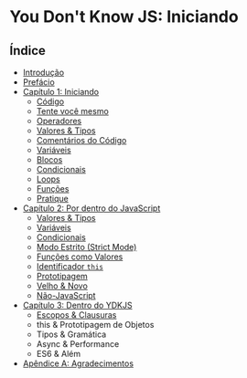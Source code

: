 # You Don't Know JS: Iniciando

## Índice

* [Introdução](https://github.com/wfrsilva/You-Dont-Know-JS/blob/portuguese-translation/up%20%26%20going/foreword.md)
* [Prefácio](https://github.com/wfrsilva/You-Dont-Know-JS/blob/portuguese-translation/preface.md)
* [Capítulo 1: Iniciando](https://github.com/wfrsilva/You-Dont-Know-JS/blob/portuguese-translation/up%20%26%20going/ch1.md)
	* [Código](https://github.com/wfrsilva/You-Dont-Know-JS/blob/portuguese-translation/up%20&%20going/ch1.md#c%C3%B3digo)
	* [Tente você mesmo](https://github.com/wfrsilva/You-Dont-Know-JS/blob/portuguese-translation/up%20&%20going/ch1.md#tente-voc%C3%AA-mesmo)
	* [Operadores](https://github.com/wfrsilva/You-Dont-Know-JS/blob/portuguese-translation/up%20&%20going/ch1.md#operadores)
	* [Valores & Tipos](https://github.com/wfrsilva/You-Dont-Know-JS/blob/portuguese-translation/up%20&%20going/ch1.md#valores--tipos)
	* [Comentários do Código](https://github.com/wfrsilva/You-Dont-Know-JS/blob/portuguese-translation/up%20&%20going/ch1.md#coment%C3%A1rios-do-c%C3%B3digo)
	* [Variáveis](https://github.com/wfrsilva/You-Dont-Know-JS/blob/portuguese-translation/up%20&%20going/ch1.md#vari%C3%A1veis)
	* [Blocos](https://github.com/wfrsilva/You-Dont-Know-JS/blob/portuguese-translation/up%20&%20going/ch1.md#blocos)
	* [Condicionais](https://github.com/wfrsilva/You-Dont-Know-JS/blob/portuguese-translation/up%20&%20going/ch1.md#condicionais)
	* [Loops](https://github.com/wfrsilva/You-Dont-Know-JS/blob/portuguese-translation/up%20&%20going/ch1.md#loops)
	* [Funções](https://github.com/wfrsilva/You-Dont-Know-JS/blob/portuguese-translation/up%20&%20going/ch1.md#fun%C3%A7%C3%B5es)
	* [Pratique](https://github.com/wfrsilva/You-Dont-Know-JS/blob/portuguese-translation/up%20&%20going/ch1.md#pratique)
* [Capítulo 2: Por dentro do JavaScript](https://github.com/wfrsilva/You-Dont-Know-JS/blob/portuguese-translation/up%20%26%20going/ch2.md)
	* [Valores & Tipos](https://github.com/wfrsilva/You-Dont-Know-JS/blob/portuguese-translation/up%20%26%20going/ch2.md#valores--tipos)
	* [Variáveis](https://github.com/wfrsilva/You-Dont-Know-JS/blob/portuguese-translation/up%20%26%20going/ch2.md#vari%C3%A1veis)
	* [Condicionais](https://github.com/wfrsilva/You-Dont-Know-JS/blob/portuguese-translation/up%20%26%20going/ch2.md#condicionais)
	* [Modo Estrito (Strict Mode)](https://github.com/wfrsilva/You-Dont-Know-JS/blob/portuguese-translation/up%20%26%20going/ch2.md#modo-estrito-strict-mode)
	* [Funções como Valores](https://github.com/wfrsilva/You-Dont-Know-JS/blob/portuguese-translation/up%20%26%20going/ch2.md#fun%C3%A7%C3%B5es-como-valores)
	* [Identificador `this`](https://github.com/wfrsilva/You-Dont-Know-JS/blob/portuguese-translation/up%20%26%20going/ch2.md#identificador-this)
	* [Prototipagem](https://github.com/wfrsilva/You-Dont-Know-JS/blob/portuguese-translation/up%20%26%20going/ch2.md#prototipagem)
	* [Velho & Novo](https://github.com/wfrsilva/You-Dont-Know-JS/blob/portuguese-translation/up%20%26%20going/ch2.md#velho--novo)
	* [Não-JavaScript](https://github.com/wfrsilva/You-Dont-Know-JS/blob/portuguese-translation/up%20%26%20going/ch2.md#n%C3%A3o-javascript)
* [Capítulo 3: Dentro do YDKJS](https://github.com/wfrsilva/You-Dont-Know-JS/blob/portuguese-translation/up%20%26%20going/ch3.md)
	* [Escopos & Clausuras](https://github.com/wfrsilva/You-Dont-Know-JS/blob/portuguese-translation/up%20%26%20going/ch3.md#escopos--clausuras)
	* this & Prototipagem de Objetos
	* Tipos & Gramática
	* Async & Performance
	* ES6 & Além
* [Apêndice A: Agradecimentos](https://github.com/wfrsilva/You-Dont-Know-JS/blob/portuguese-translation/up%20%26%20going/apA.md)
